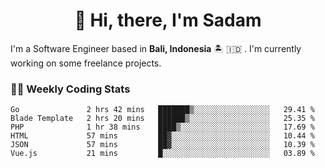 <h1 align="center">👋 Hi, there, I'm Sadam</h1>
<p>I'm a Software Engineer based in <strong>Bali, Indonesia</strong> 🏝️ 🇮🇩 . I'm currently working on some freelance projects.</p>

### 👨‍💻 Weekly Coding Stats
<!--START_SECTION:waka-->

```text
Go               2 hrs 42 mins   ███████▒░░░░░░░░░░░░░░░░░   29.41 %
Blade Template   2 hrs 20 mins   ██████▒░░░░░░░░░░░░░░░░░░   25.35 %
PHP              1 hr 38 mins    ████▒░░░░░░░░░░░░░░░░░░░░   17.69 %
HTML             57 mins         ██▓░░░░░░░░░░░░░░░░░░░░░░   10.44 %
JSON             57 mins         ██▓░░░░░░░░░░░░░░░░░░░░░░   10.39 %
Vue.js           21 mins         █░░░░░░░░░░░░░░░░░░░░░░░░   03.89 %
```

<!--END_SECTION:waka-->
